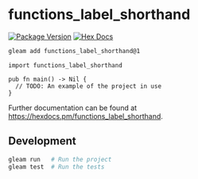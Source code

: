 # functions_label_shorthand

[![Package Version](https://img.shields.io/hexpm/v/functions_label_shorthand)](https://hex.pm/packages/functions_label_shorthand)
[![Hex Docs](https://img.shields.io/badge/hex-docs-ffaff3)](https://hexdocs.pm/functions_label_shorthand/)

```sh
gleam add functions_label_shorthand@1
```
```gleam
import functions_label_shorthand

pub fn main() -> Nil {
  // TODO: An example of the project in use
}
```

Further documentation can be found at <https://hexdocs.pm/functions_label_shorthand>.

## Development

```sh
gleam run   # Run the project
gleam test  # Run the tests
```
